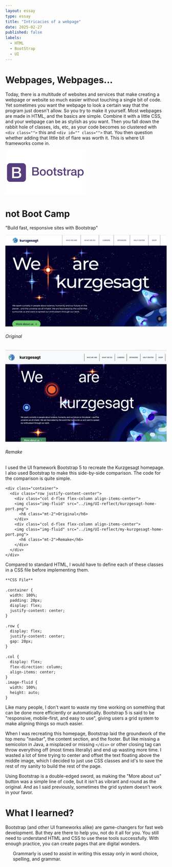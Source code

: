 ```yaml
---
layout: essay
type: essay
title: "Intricacies of a webpage"
date: 2025-02-27
published: false
labels:
  - HTML
  - BootStrap
  - UI
---
```


# Webpages, Webpages...
Today, there is a multitude of websites and services that make creating a webpage or website so much easier without touching a single bit of code. Yet sometimes you want the webpage to look a certain way that the program just doesn't allow. So you try to make it yourself. Most webpages are made in HTML, and the basics are simple. Combine it with a little CSS, and your webpage can be as stylish as you want. Then you fall down the rabbit hole of classes, ids, etc, as your code becomes so clustered with `<div class="">` this and `<div id="" class="">` that. You then question whether adding that little bit of flare was worth it. This is where UI frameworks come in. 

<div class="container">
  <div class="row align-items-center">
    <div class="col-auto">
      <img width="250px" class="rounded" src="../img/UI-reflect/bootstrap-logo.png">
    </div>
    <div class="col">
      <h1>not Boot Camp</h1>
    </div>
  </div>
</div>


"Build fast, responsive sites with Bootstrap"


<div class="container">
  <div class="row justify-content-center">
    <div class="col d-flex flex-column align-items-center">
    <img class="img-fluid" src="../img/UI-reflect/kurzgesagt-home-port.png">
      <h6 class="mt-2">Original</h6>
    </div>
    <div class="col d-flex flex-column align-items-center">
    <img class="img-fluid" src="../img/UI-reflect/my-kurzgesagt-home-port.png">
      <h6 class="mt-2 text-align-left">Remake</h6>
    </div>
  </div>
</div>


I used the UI framework Bootstrap 5 to recreate the Kurzgesagt homepage. I also used Bootstrap to make this side-by-side comparison. The code for the comparison is quite simple.

```
<div class="container">
  <div class="row justify-content-center">
    <div class="col d-flex flex-column align-items-center">
    <img class="img-fluid" src="../img/UI-reflect/kurzgesagt-home-port.png">
      <h6 class="mt-2">Original</h6>
    </div>
    <div class="col d-flex flex-column align-items-center">
    <img class="img-fluid" src="../img/UI-reflect/my-kurzgesagt-home-port.png">
      <h6 class="mt-2">Remake</h6>
    </div>
  </div>
</div>
```
Compared to standard HTML, I would have to define each of these classes in a CSS file before implementing them.
```
**CSS File**

.container {
  width: 100%;
  padding: 20px;
  display: flex;
  justify-content: center;
}

.row {
  display: flex;
  justify-content: center;
  gap: 20px;
}

.col {
  display: flex;
  flex-direction: column;
  align-items: center;
}
.image-fluid {
  width: 100%;
  height: auto;
}
```

Like many people, I don't want to waste my time working on something that can be done more efficiently or automatically. Bootstrap 5 is said to be "responsive, mobile-first, and easy to use", giving users a grid system to make aligning things so much easier. 

When I was recreating this homepage, Bootstrap laid the groundwork of the top menu "navbar", the content section, and the footer. But like missing a semicolon in Java, a misplaced or missing `</div>` or other closing tag can throw everything off (most times literally) and end up wasting more time. I wasted a lot of time trying to center and offset the text floating above the middle image, which I decided to just use CSS classes and id's to save the rest of my sanity to build the rest of the page. 

Using Bootstrap is a double-edged sword, as making the "More about us" button was a simple line of code, but it isn't as vibrant and round as the original. And as I said previously, sometimes the grid system doesn't work in your favor. 

# What I learned?
Bootstrap (and other UI frameworks alike) are game-changers for fast web development. But they are there to help you, not do it all for you. You still need to understand HTML and CSS to use these tools successfully. With enough practice, you can create pages that are digital wonders. 

<ul>Grammarly is used to assist in writing this essay only in word choice, spelling, and grammar.</ul>

